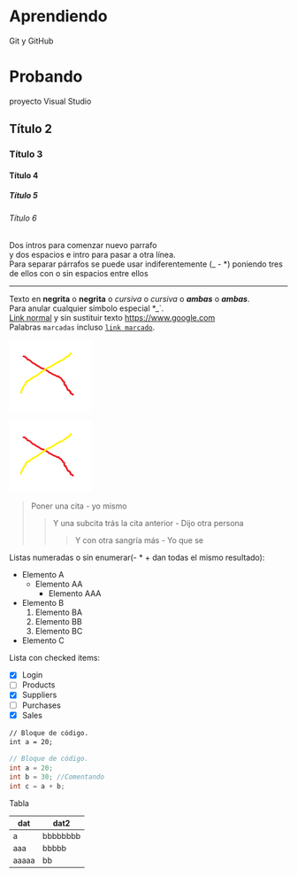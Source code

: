 # Aprendiendo
Git y GitHub

# Probando
proyecto Visual Studio

## Título 2
### Título 3
#### Título 4
##### Título 5
###### Título 6

Dos intros para comenzar nuevo parrafo  
y dos espacios e intro para pasar a otra línea.  
Para separar párrafos se puede usar indiferentemente (_ - *) poniendo tres de ellos con o sin espacios entre ellos
_ _ _
Texto en **negrita** o __negrita__ o *cursiva* o _cursiva_ o ***ambas*** o ___ambas___.  
Para anular cualquier símbolo especial \*\_\`.  
[Link normal](https://www.google.com) y sin sustituir texto <https://www.google.com>  
Palabras `marcadas` incluso [`link marcado`](https://www.google.com).

<img src=".screenshots/Probando.PNG" alt="Imagen" width="149" />

![gj](.screenshots/Probando.PNG)

> Poner una cita - yo mismo
>> Y una subcita trás la cita anterior - Dijo otra persona
>>> Y con otra sangría más - Yo que se

Listas numeradas o sin enumerar(- * + dan todas el mismo resultado):
- Elemento A
  - Elemento AA
    - Elemento AAA
- Elemento B
  1. Elemento BA
  2. Elemento BB
  3. Elemento BC
- Elemento C

Lista con checked items:
- [x] Login
- [ ] Products
- [x] Suppliers
- [ ] Purchases
- [x] Sales

~~~
// Bloque de código.
int a = 20;
~~~
```c#
// Bloque de código.
int a = 20;
int b = 30; //Comentando
int c = a + b;
```
Tabla

|dat|dat2|
|---|---|
|a|bbbbbbbb|
|aaa|bbbbb|
|aaaaa|bb|
